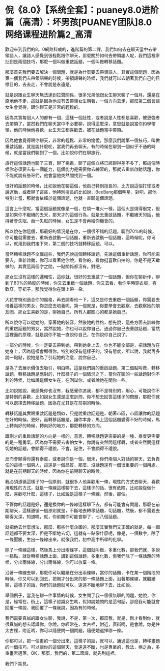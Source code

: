 # 倪《8.0》【系统全套】：puaney8.0进阶篇（高清）：坏男孩[PUANEY团队]8.0网络课程进阶篇2_高清

歡迎來到我們的8。0網路科成的，進階篇的第二課，我們如何去在聊天當中去帶領語人，讓語人感覺到很輕鬆跟你聊天，那麼關於如何去帶領語人呢，我們這裡牽扯到是兩個技巧，那麼一個叫做重啟話題，一個叫做轉移話題。

那麼首先我們要去解決一個問題，就是為什麼要去帶領語人，其實這個問題，因為第一個我們去帶領語聲的時候，帶領語聲的時候，我們就可以去朝著我們自己的目標目的，去去走，不會說是永遠是。

就是說跟女生聊天無法達到拉聲關係，很多兄弟他跟女生聊天聊了一個月，還是在原地他不走，這就是因為他沒有去帶領女生朝著，一個方向去走，那麼第二個會讓女生會覺得，跟你聊天是非常的輕鬆的。

因為其實每個人人的都有一個，這樣一個肚性，或者說是人性都是喜歡，被更強者去帶領了，當然我們在聊天當中不必要聊，說得這麼深，意思就是說當你約學帶領，他的時候他喜歡，女生天生都喜歡去，被在話題當中帶領。

因為他會覺得跟你聊天，非常的輕鬆、非常的愉悅，那麼我們說第一個技巧，叫做重啟話題，就是說什麼呢，當我們再去聊天，有的時候在聊到一個似乎不通的時候，就是當我們聊到了一個，比如說你們在聊旅行。

旅行這個話題也聊了三頁，聊了楊肅，聊了這個立將已經聊得差不多了，那這個時候你必須要去有一個能力，這個能力是需要你去練習的，那就去重新啟動話題，你不能就說有些哥們，他會當他突然間找到一個。

很好的話題的時候，比如說他在聊這個，他自己特別擅長的，比方說這個打球或者說運動，或者聊了這些，他特別擅長的比如說，BeeBang那個明星，對吧，那他特別上當，那就會依賴於這個話題，他就一直聊這個話題。

這會上什麼呢，當這個話題就像是一個，在燒一堆火一樣，這個火是燒得很完，但是如果你不繼續的去天，那天才的這個行為，就是去重啟話題，不繼續天的話，他持著會失眠，而一失眠的時候，女生是不會再給你機會的。

所以說在你這個，那最好的情況是在你，一個很不錯的話題，聊到70%的時候，你可能就需要去，重新去啟動一個話題，重新去啟動一個話題，這時候呢，你可以，就用到我們接下來，第二個的技巧就轉移話題，可以。

當然轉移話題不全職這些，我們先說這個轉移話題，先說這個重新話題，你可能需要去，重新啟動，你可以看著他你說，看你的，看你挺喜歡自拍的，你是不是天蠍做的，其實這兩個字之間，一點關係都沒有，對吧。

那女生沒有這樣的邏輯性，這你就，很好的去重啟了一個話題，但你在聊新作，聊到了80%的熱度的時候，你又去重啟一個話題，你又去看，看你平時穿衣服，喜歡穿，穿裙子，那我覺得你在頭上帶一朵。

大花會特別適合你的風格，再去調看他一下，這又是你去重啟一個話題，你需要去培養這樣的男女，你怎麼去培養呢，第一個就是，你要學會去觀察，去觀察她的朋友圈，那女生喜歡的是，聊她自己，所有人都關心的都是她自己。

所以說你可以從她的，穿著她的裝容，然後她的性格，想先說，這些方面去訓練你的重啟話題的男女，當然說她，你也可以說你自己，通過你自己去重啟話題，當然這裡面的原理，就是說你不能一直說你自己，在你說你自己說了。

一部分的時候，你一定要去帶到她，帶到她身上去，你也不能全部是，把話題放在她身上，因為這樣會顯得你，特別的沒有這樣子的，沒有態度，所以說，我就再多說一點點，說她是為了引起她的注意，說你自己。

是為了去展示價值去吸引，明白嗎，這是我們說的重啟話題，第二個點叫做，轉移話題，轉移話題是應對的，什麼樣子的一個情況之下，當你在聊的一些話題對你不利的時候，比如說這個女生在，在測試你，或者說她在問你一些。

比如說她說，我感覺你也沒有，我感覺你追我，都不是特別的，用心，可能說你不是特別的喜歡，比如說女生還是這麼訓問，你不想去回答這樣子的問題，那麼你就可以選擇去轉移話題，因為在尤其是在前期的時候。

轉移話題其實跟重啟話題是類似，只是說重啟話題是，朝著市區，市區讓你的話題在好的時候，更好，而轉移話題是，讓你本身，馬上這個話題變得不好的時候，馬上轉向好的時候，轉向好的地方，那麼轉移的方向。

跟剛才的重啟話題的方向是一樣的，意思，轉移話題更需要的是一種，泰度更需要的是一種勇氣，因為你不需要去害怕女生，你說有突然間這樣轉，或者突然間這樣切她的話題，會顯得不禮貌，不會，記住，不會顯得不禮貌。

反而會顯得你還有泰度，或者說你是一個，很未，你們兩個人對話的聊天，去負責任的這樣一個男人，這還是一個品質，那麼，沒話題還有一個很重要的一個用處，就是在前期聊天的時候，因為你在前期聊天的時候。

我必須遵循這樣子的一個原則，就很多人他喜歡用一條，現性的方式去聊天，喜歡用現性的方式，就是一條線這樣聊下去，這樣子的話，很有危險，比如說從做什麼，喜歡吃什麼，這樣子，比如說是這樣子一條線，然後，那個。

不管你的話題是好，還是換你的一條線這樣聊下去，都有可能會有問題，那麼在前期聊天，這樣遵循一個原則就是，不斷地去轉移話題，切話題，然後，都不需要去聊得太深，知道嗎，就，你前期你可能會聊了，七八個話題。

就把他去什麼想法，那麼，那些什麼企圖的，那麼其實我們又正確的就是，每一個話題都不要太深，但是不斷地去切，這就有一點像什麼呢，像是，一個數字，除了一條壓觸，生出一條線出來，就像我們，初中高中所學的化學。

除了一條線這樣，然後馬上分出兩條字，這個就叫做，多重化數，那我們就，多說一點點，就從轉移話題上面，講到這個話題，多重化數，但我們除了一條話題的時候，分出兩條線，分出兩條線，你可以放棄一條。

沿著一條線去聊，那麼你可以繼續在分出兩條線，當你的話題，卡在某一個階段的時候，你又可以到回去，把剛才分出來的那一條話題上面，沿著那條線，就繼續聊，這樣子的話，你們的話題就可以，遠遠不斷地聊下去，比如說。

舉個例子，當我在聊一件事情的時候，女生問了我一個很無聊的問題，她說，你是，經常在，街上，這樣子認識女生嗎，假如說她問的是這句話，那麼我可能就會回覆一條說，我回覆了一條我說，因為有的時候。

我們需要真誠的跟女生聊，我說，不是，第一次，那麼我，就是，剛才看到你，就很真誠的想去認識你，你說，你經常在，太古裡，附近，廣街嗎，是會說，你是住太古裡，附近嗎，你可以隨便問一個問題，隨便她選擇哪一條。

你都可以，把一個畫的一個分出來，這樣子的話，就可以，通過這也是，轉移畫題的一個技巧，可以讓你的這個聊天，會遠遠不斷，也是專業的，教法，稱之為，多重畫素邁落，OK，那麼，我們的，第二節課，就先到這裡。

我們下期見。